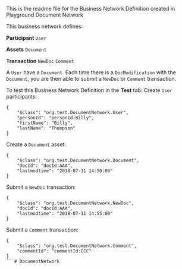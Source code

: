This is the readme file for the Business Network Definition created in Playground
Document Network

This business network defines:

**Participant**
`User`

**Assets**
`Document`

**Transaction** 
`NewDoc` `Comment`

A `User` have a `Document`. Each time there is a `DocModification` with the `Document`, you are
then able to submit a `NewDoc` or `Comment` transaction.

To test this Business Network Definition in the **Test** tab:
Create `User` participants:

```
{
	"$class": "org.test.DocumentNetwork.User",
	"personId": "personId:Billy",
	"firstName": "Billy",
	"lastName": "Thompson"
}
```

Create a `Document` asset:

```
{
	"$class": "org.test.DocumentNetwork.Document",
	"docId": "docId:AAA",
	"lastmodtime": "2018-07-11 14:50:00"
}
```

Submit a `NewDoc` transaction:

```
{
	"$class": "org.test.DocumentNetwork.NewDoc",
	"docId": "docId:AAA",
	"lastmodtime": "2018-07-11 14:55:00"
}
```
Submit a `Comment` transaction:

```
{
	"$class": "org.test.DocumentNetwork.Comment",
    "commentId": "commentId:CCC"
}
```# DocumentNetwork
